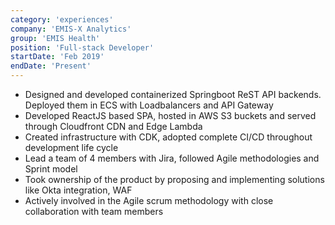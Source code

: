 ```yaml
---
category: 'experiences'
company: 'EMIS-X Analytics'
group: 'EMIS Health'
position: 'Full-stack Developer'
startDate: 'Feb 2019'
endDate: 'Present'
---
```


- Designed and developed containerized Springboot ReST API backends. Deployed them in ECS with Loadbalancers and API Gateway
- Developed ReactJS based SPA, hosted in AWS S3 buckets and served through Cloudfront CDN and Edge Lambda
- Created infrastructure with CDK, adopted complete CI/CD throughout development life cycle
- Lead a team of 4 members with Jira, followed Agile methodologies and Sprint model
- Took ownership of the product by proposing and implementing solutions like Okta integration, WAF
- Actively involved in the Agile scrum methodology with close collaboration with team members
